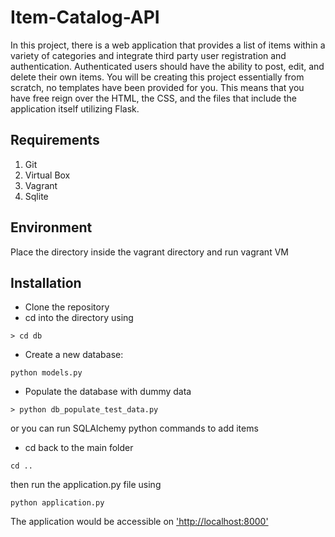 # Item-Catalog-API
In this project, there is a web application that provides a list of items within a variety of categories and integrate third party user registration and authentication. Authenticated users should have the ability to post, edit, and delete their own items.
You will be creating this project essentially from scratch, no templates have been provided for you. This means that you have free reign over the HTML, the CSS, and the files that include the application itself utilizing Flask.

## Requirements

1.  Git
2.  Virtual Box
3.  Vagrant
4.  Sqlite

## Environment
Place the directory inside the vagrant directory and run vagrant VM

## Installation

* Clone the repository
* cd into the directory using
```
> cd db
```
* Create a new database:
```
python models.py
```
* Populate the database with dummy data
```
> python db_populate_test_data.py
```
or you can run SQLAlchemy python commands to add items

* cd back to the main folder
```
cd ..
```
then run the application.py file using
```
python application.py
```
The application would be accessible on ['http://localhost:8000'](http://localhost:8000)

